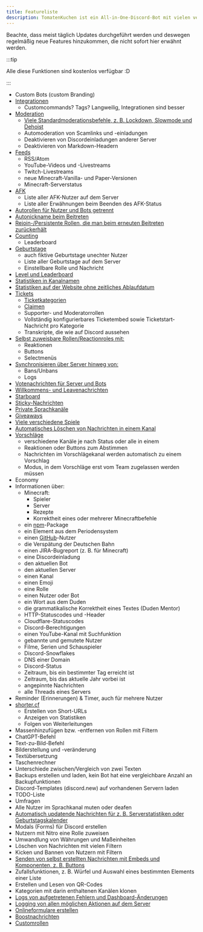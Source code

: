 ```yaml
---
title: Featureliste
description: TomatenKuchen ist ein All-in-One-Discord-Bot mit vielen verschiedenen Funktionen. Diese Seite listet alle zum aktuellen Zeitpunkt verfügbaren Features des Bots auf.
---
```


Beachte, dass meist täglich Updates durchgeführt werden und deswegen regelmäßig neue Features hinzukommen, die nicht sofort hier erwähnt werden.

:::tip

Alle diese Funktionen sind kostenlos verfügbar :D

:::

- Custom Bots (custom Branding)
- [Integrationen](/integrations)
	- Customcommands? Tags? Langweilig, Integrationen sind besser
- [Moderation](/category/moderation)
	- [Viele Standardmoderationsbefehle, z. B. Lockdown, Slowmode und Dehoist](/moderation/common)
	- Automoderation von Scamlinks und -einladungen
	- Deaktivieren von Discordeinladungen anderer Server
	- Deaktivieren von Markdown-Headern
- [Feeds](/feeds)
	- RSS/Atom
	- YouTube-Videos und -Livestreams
	- Twitch-Livestreams
	- neue Minecraft-Vanilla- und Paper-Versionen
	- Minecraft-Serverstatus
- [AFK](/afk)
	- Liste aller AFK-Nutzer auf dem Server
	- Liste aller Erwähnungen beim Beenden des AFK-Status
- [Autorollen für Nutzer und Bots getrennt](/autorole)
- [Autonickname beim Beitreten](/autorole)
- [Rejoin-/Persistente Rollen, die man beim erneuten Beitreten zurückerhält](/autorole)
- [Counting](/counting)
	- Leaderboard
- [Geburtstage](/birthday)
	- auch fiktive Geburtstage unechter Nutzer
	- Liste aller Geburtstage auf dem Server
	- Einstellbare Rolle und Nachricht
- [Level und Leaderboard](/level)
- [Statistiken in Kanalnamen](/serverstats)
- [Statistiken auf der Website ohne zeitliches Ablaufdatum](/serverstats)
- [Tickets](/category/ticket)
	- [Ticketkategorien](/ticket/general)
	- [Claimen](/ticket/commands)
	- Supporter- und Moderatorrollen
	- Vollständig konfigurierbares Ticketembed sowie Ticketstart-Nachricht pro Kategorie
	- Transkripte, die wie auf Discord aussehen
- [Selbst zuweisbare Rollen/Reactionroles mit:](/reactionroles)
	- Reaktionen
	- Buttons
	- Selectmenüs
- [Synchronisieren über Server hinweg von:](/sync)
	- Bans/Unbans
	- Logs
- [Votenachrichten für Server und Bots](/voting)
- [Willkommens- und Leavenachrichten](/welcome-leave)
- [Starboard](/starboard)
- [Sticky-Nachrichten](/sticky)
- [Private Sprachkanäle](/privatevoice)
- [Giveaways](/giveaways)
- [Viele verschiedene Spiele](/games)
- [Automatisches Löschen von Nachrichten in einem Kanal](/autodelete)
- [Vorschläge](/suggest)
	- verschiedene Kanäle je nach Status oder alle in einem
	- Reaktionen oder Buttons zum Abstimmen
	- Nachrichten im Vorschlägekanal werden automatisch zu einem Vorschlag
	- Modus, in dem Vorschläge erst vom Team zugelassen werden müssen
- Economy
- Informationen über:
	- Minecraft:
		- Spieler
		- Server
		- Rezepte
		- Korrektheit eines oder mehrerer Minecraftbefehle
	- ein [npm](https://npmjs.com)-Package
	- ein Element aus dem Periodensystem
	- einen [GitHub](https://github.com)-Nutzer
	- die Verspätung der Deutschen Bahn
	- einen JIRA-Bugreport (z. B. für Minecraft)
	- eine Discordeinladung
	- den aktuellen Bot
	- den aktuellen Server
	- einen Kanal
	- einen Emoji
	- eine Rolle
	- einen Nutzer oder Bot
	- ein Wort aus dem Duden
	- die grammatikalische Korrektheit eines Textes (Duden Mentor)
	- HTTP-Statuscodes und -Header
	- Cloudflare-Statuscodes
	- Discord-Berechtigungen
	- einen YouTube-Kanal mit Suchfunktion
	- gebannte und gemutete Nutzer
	- Filme, Serien und Schauspieler
	- Discord-Snowflakes
	- DNS einer Domain
	- Discord-Status
	- Zeitraum, bis ein bestimmter Tag erreicht ist
	- Zeitraum, bis das aktuelle Jahr vorbei ist
	- angepinnte Nachrichten
	- alle Threads eines Servers
- Reminder (Erinnerungen) & Timer, auch für mehrere Nutzer
- [shorter.cf](https://shorter.cf)
	- Erstellen von Short-URLs
	- Anzeigen von Statistiken
	- Folgen von Weiterleitungen
- Massenhinzufügen bzw. -entfernen von Rollen mit Filtern
- ChatGPT-Befehl
- Text-zu-Bild-Befehl
- Bilderstellung und -veränderung
- Textübersetzung
- Taschenrechner
- Unterschiede zwischen/Vergleich von zwei Texten
- Backups erstellen und laden, kein Bot hat eine vergleichbare Anzahl an Backupfunktionen
- Discord-Templates (discord.new) auf vorhandenen Servern laden
- TODO-Liste
- Umfragen
- Alle Nutzer im Sprachkanal muten oder deafen
- [Automatisch updatende Nachrichten für z. B. Serverstatistiken oder Geburtstagskalender](/autoupdate)
- Modals (Forms) für Discord erstellen
- Nutzern mit Nitro eine Rolle zuweisen
- Umwandlung von Währungen und Maßeinheiten
- Löschen von Nachrichten mit vielen Filtern
- Kicken und Bannen von Nutzern mit Filtern
- [Senden von selbst erstellten Nachrichten mit Embeds und Komponenten, z. B. Buttons](https://embed.tomatenkuchen.com)
- Zufallsfunktionen, z. B. Würfel und Auswahl eines bestimmten Elements einer Liste
- Erstellen und Lesen von QR-Codes
- Kategorien mit darin enthaltenen Kanälen klonen
- [Logs von aufgetretenen Fehlern und Dashboard-Änderungen](/error)
- [Logging von allen möglichen Aktionen auf dem Server](/logs)
- [Onlineformulare erstellen](/forms)
- [Boostnachrichten](/boostmessages)
- [Customrollen](/customroles)

